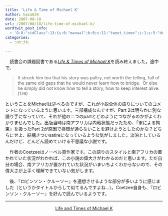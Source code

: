 ```yaml
---
title: 'Life & Time of Michael K'
author: kazu634
date: 2007-08-18
url: /2007/08/18/life-time-of-michael-k/
wordtwit_post_info:
  - 'O:8:"stdClass":13:{s:6:"manual";b:0;s:11:"tweet_times";i:1;s:5:"delay";i:0;s:7:"enabled";i:1;s:10:"separation";s:2:"60";s:7:"version";s:3:"3.7";s:14:"tweet_template";b:0;s:6:"status";i:2;s:6:"result";a:0:{}s:13:"tweet_counter";i:2;s:13:"tweet_log_ids";a:1:{i:0;i:3167;}s:9:"hash_tags";a:0:{}s:8:"accounts";a:1:{i:0;s:7:"kazu634";}}'
categories:
  - つれづれ

---
```

<div class="section">
<p>
    　読書会の課題図書である<i><a href="https://www.amazon.co.jp/exec/obidos/ASIN/0140074481/goodpic-22/" onclick="__gaTracker('send', 'event', 'outbound-article', 'https://www.amazon.co.jp/exec/obidos/ASIN/0140074481/goodpic-22/', 'Life &#038; Times of Michael K');" target="_top">Life & Times of Michael K</a></i>を読み終えました。途中で、
</p>
  
<blockquote>
<p>
      It struck him too that his story was paltry, not worth the telling, full of the same old gaps that he would never learn how to bridge.&#160; Or else he simply did not know how to tell a story, how to keep interest alive.&#160; (176)
</p>
</blockquote>
  
<p>
    ということをMichaelは述べるのですが、これが小説全体の語りについてのコメントになっているように思います。三部構成なんですが、Part 2は明らかに別な語り手になっていて、それが他の二つのpartとどのようにつながるのかがよくわかりませんでした。出版当時は南アフリカは内戦状態だったため、「軍による拘束」を扱ったPart 2が原因で検閲が通らないことを避けようとしたのかな？どちらにせよ、結構きついsatireになっているような気がしました。淡泊としているんだけど、どんどん読めていける不思議な小説です。
</p>
  
<p>
    　作者のCoetzeeはノーベル賞作家です。この語りのスタイルと南アフリカの置かれていた状況がわかれば、この小説の偉大さがわかるのだと思います。ただ自分の場合、南アフリカが置かれていた状況がいまいちよくわからないので、その偉大さが上手く理解できていない気がします。
</p>
  
<p>
    　後、『ロビンソン・クルーソー』を連想させるような部分が多いように感じました（というかタイトルからして似てるんですよね…）。Coetzee自身も、『ロビンソン・クルーソー』を好んで読んでいるようです。
</p>
  
<hr />
  
<center>
<a href="https://www.amazon.co.jp/exec/obidos/ASIN/0140074481/goodpic-22/" onclick="__gaTracker('send', 'event', 'outbound-article', 'https://www.amazon.co.jp/exec/obidos/ASIN/0140074481/goodpic-22/', 'Life and Times of Michael K');" target="_top">Life and Times of Michael K</a><br />
</center>
</div>
